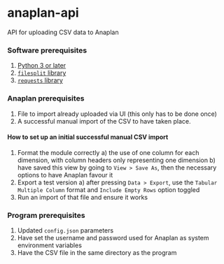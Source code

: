 # anaplan-api
API for uploading CSV data to Anaplan

### Software prerequisites
1. [Python 3 or later](https://www.python.org/downloads/)
2. [`filesplit` library](https://pypi.org/project/filesplit/)
3. [`requests` library](https://pypi.org/project/requests/)

### Anaplan prerequisites
1. File to import already uploaded via UI  (this only has to be done once)
2. A successful manual import of the CSV to have taken place. 

#### How to set up an initial successful manual CSV import
1. Format the module correctly
   a) the use of one column for each dimension, with column headers only representing one dimension
   b) have saved this view by going to `View > Save As`, then the necessary options to have Anaplan favour it
2. Export a test version
   a) after pressing `Data > Export`, use the `Tabular Multiple Column` format and `Include Empty Rows` option toggled
3. Run an import of that file and ensure it works

### Program prerequisites
1. Updated `config.json` parameters
2. Have set the username and password used for Anaplan as system environment variables
3. Have the CSV file in the same directory as the program
